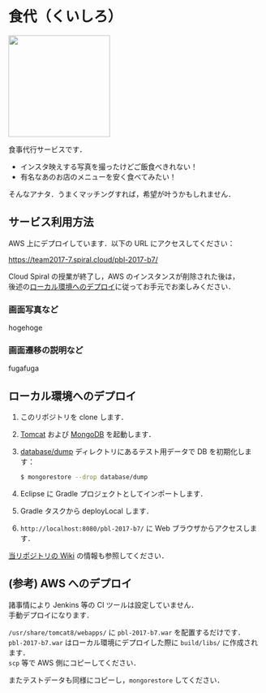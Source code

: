# 食代（くいしろ）

<img src="https://github.com/Cloud-Spiral/pbl-2017-b7/blob/master/src/main/webapp/images/logo-main.png?raw=true" width="200px">

食事代行サービスです．

* インスタ映えする写真を撮ったけどご飯食べきれない！
* 有名なあのお店のメニューを安く食べてみたい！

そんなアナタ．うまくマッチングすれば，希望が叶うかもしれません．


## サービス利用方法

AWS 上にデプロイしています．以下の URL にアクセスしてください：

https://team2017-7.spiral.cloud/pbl-2017-b7/

Cloud Spiral の授業が終了し，AWS のインスタンスが削除された後は，  
後述の[ローカル環境へのデプロイ](#ローカル環境へのデプロイ)に従ってお手元でお楽しみください．


### 画面写真など

hogehoge


### 画面遷移の説明など

fugafuga


## ローカル環境へのデプロイ

1. このリポジトリを clone します．

1. [Tomcat](http://tomcat.apache.org/) および [MongoDB](https://www.mongodb.com/) を起動します．

1. [database/dump](https://github.com/Cloud-Spiral/pbl-2017-b7/tree/master/database/dump) ディレクトリにあるテスト用データで DB を初期化します：

    ```sh
    $ mongorestore --drop database/dump
    ```

1. Eclipse に Gradle プロジェクトとしてインポートします．

1. Gradle タスクから deployLocal します．

1. `http://localhost:8080/pbl-2017-b7/` に Web ブラウザからアクセスします．

[当リポジトリの Wiki](https://github.com/Cloud-Spiral/pbl-2017-b7/wiki/%E3%83%AD%E3%83%BC%E3%82%AB%E3%83%AB%E9%96%8B%E7%99%BA%E7%92%B0%E5%A2%83%E3%81%AE%E6%A7%8B%E7%AF%89%E6%96%B9%E6%B3%95) の情報も参照してください．


## (参考) AWS へのデプロイ

諸事情により Jenkins 等の CI ツールは設定していません．  
手動デプロイになります．

`/usr/share/tomcat8/webapps/` に `pbl-2017-b7.war` を配置するだけです．  
`pbl-2017-b7.war` はローカル環境にデプロイした際に `build/libs/` に作成されます．  
`scp` 等で AWS 側にコピーしてください．

またテストデータも同様にコピーし，`mongorestore` してください．
